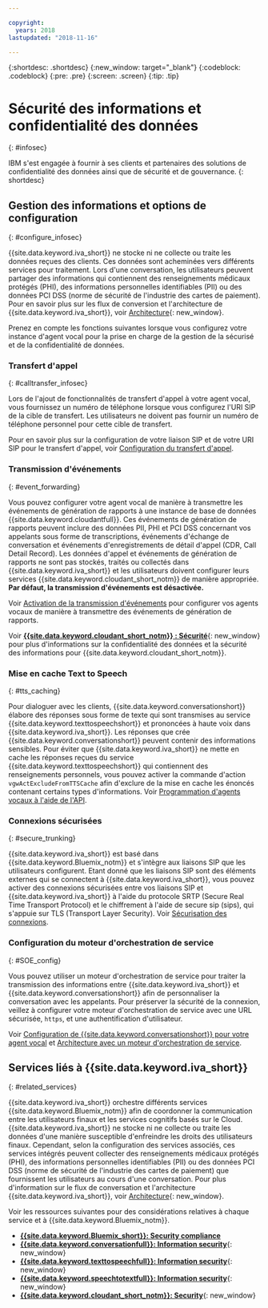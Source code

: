 ```yaml
---

copyright:
  years: 2018
lastupdated: "2018-11-16"

---
```


{:shortdesc: .shortdesc}
{:new_window: target="_blank"}
{:codeblock: .codeblock}
{:pre: .pre}
{:screen: .screen}
{:tip: .tip}


# Sécurité des informations et confidentialité des données
{: #infosec}

IBM s'est engagée à fournir à ses clients et partenaires des solutions de confidentialité des données ainsi que de sécurité et de gouvernance.
{: shortdesc}

## Gestion des informations et options de configuration
{: #configure_infosec}

{{site.data.keyword.iva_short}} ne stocke ni ne collecte ou traite les données reçues des clients. Ces données sont acheminées vers différents services pour traitement. Lors d'une conversation, les utilisateurs peuvent partager des informations qui contiennent des renseignements médicaux protégés (PHI), des informations personnelles identifiables (PII) ou des données PCI DSS (norme de sécurité de l'industrie des cartes de paiement). Pour en savoir plus sur les flux de conversion et l'architecture de {{site.data.keyword.iva_short}}, voir [Architecture](about.html#architecture){: new_window}.

Prenez en compte les fonctions suivantes lorsque vous configurez votre instance d'agent vocal pour la prise en charge de la gestion de la sécurisé et de la confidentialité de données.

### Transfert d'appel
{:  #calltransfer_infosec}

Lors de l'ajout de fonctionnalités de transfert d'appel à votre agent vocal, vous fournissez un numéro de téléphone lorsque vous configurez l'URI SIP de la cible de transfert. Les utilisateurs ne doivent pas fournir un numéro de téléphone personnel pour cette cible de transfert.

Pour en savoir plus sur la configuration de votre liaison SIP et de votre URI SIP pour le transfert d'appel, voir [Configuration du transfert d'appel](call-transfer.html).

### Transmission d'événements
{: #event_forwarding}

Vous pouvez configurer votre agent vocal de manière à transmettre les événements de génération de rapports à une instance de base de données {{site.data.keyword.cloudantfull}}. Ces événements de génération de rapports peuvent inclure des données PII, PHI et PCI DSS concernant vos appelants sous forme de transcriptions, événements d'échange de conversation et événements d'enregistrements de détail d'appel (CDR, Call Detail Record). Les données d'appel et événements de génération de rapports ne sont pas stockés, traités ou collectés dans {{site.data.keyword.iva_short}} et les utilisateurs doivent configurer leurs services {{site.data.keyword.cloudant_short_notm}} de manière appropriée. **Par défaut, la transmission d'événements est désactivée.**

Voir [Activation de la transmission d'événements](event-forwarding.html) pour configurer vos agents vocaux de manière à transmettre des événements de génération de rapports.

Voir [**{{site.data.keyword.cloudant_short_notm}} : Sécurité**](../Cloudant/offerings/security.html#security){: new_window} pour plus d'informations sur la confidentialité des données et la sécurité des informations pour {{site.data.keyword.cloudant_short_notm}}.

### Mise en cache Text to Speech
{: #tts_caching}

Pour dialoguer avec les clients, {{site.data.keyword.conversationshort}} élabore des réponses sous forme de texte qui sont transmises au service {{site.data.keyword.texttospeechshort}} et prononcées à haute voix dans {{site.data.keyword.iva_short}}. Les réponses que crée {{site.data.keyword.conversationshort}} peuvent contenir des informations sensibles. Pour éviter que {{site.data.keyword.iva_short}} ne mette en cache les réponses reçues du service {{site.data.keyword.texttospeechshort}} qui contiennent des renseignements personnels, vous pouvez activer la commande d'action `vgwActExcludeFromTTSCache` afin d'exclure de la mise en cache les énoncés contenant certains types d'informations. Voir [Programmation d'agents vocaux à l'aide de l'API](api.html#action-sequences).

### Connexions sécurisées
{: #secure_trunking}

{{site.data.keyword.iva_short}} est basé dans {{site.data.keyword.Bluemix_notm}} et s'intègre aux liaisons SIP que les utilisateurs configurent. Etant donné que les liaisons SIP sont des éléments externes qui se connectent à {{site.data.keyword.iva_short}}, vous pouvez activer des connexions sécurisées entre vos liaisons SIP et {{site.data.keyword.iva_short}} à l'aide du protocole SRTP (Secure Real Time Transport Protocol) et le chiffrement à l'aide de secure sip (sips), qui s'appuie sur TLS (Transport Layer Security). Voir [Sécurisation des connexions](secure-trunking.html).

### Configuration du moteur d'orchestration de service
{: #SOE_config}

Vous pouvez utiliser un moteur d'orchestration de service pour traiter la transmission des informations entre {{site.data.keyword.iva_short}} et {{site.data.keyword.conversationshort}} afin de personnaliser la conversation avec les appelants. Pour préserver la sécurité de la connexion, veillez à configurer votre moteur d'orchestration de service avec une URL sécurisée, `https`, et une authentification d'utilisateur.

Voir [Configuration de {{site.data.keyword.conversationshort}} pour votre agent vocal](managing_SOE.html#conversation_va) et [Architecture avec un moteur d'orchestration de service](about.html#arch-soe).

## Services liés à {{site.data.keyword.iva_short}}
{: #related_services}

{{site.data.keyword.iva_short}} orchestre différents services {{site.data.keyword.Bluemix_notm}} afin de coordonner la communication entre les utilisateurs finaux et les services cognitifs basés sur le Cloud. {{site.data.keyword.iva_short}} ne stocke ni ne collecte ou traite les données d'une manière susceptible d'enfreindre les droits des utilisateurs finaux. Cependant, selon la configuration des services associés, ces services intégrés peuvent collecter des renseignements médicaux protégés (PHI), des informations personnelles identifiables (PII) ou des données PCI DSS (norme de sécurité de l'industrie des cartes de paiement) que fournissent les utilisateurs au cours d'une conversation. Pour plus d'information sur le flux de conversation et l'architecture {{site.data.keyword.iva_short}}, voir [Architecture](about.html#architecture){: new_window}.

Voir les ressources suivantes pour des considérations relatives à chaque service et à {{site.data.keyword.Bluemix_notm}}.

  * [**{{site.data.keyword.Bluemix_short}}: Security compliance**](../security/compliance.html)
  * [**{{site.data.keyword.conversationfull}}: Information security**](../conversation/information-security.html){: new_window}
  * [**{{site.data.keyword.texttospeechfull}}: Information security**](../text-to-speech/information-security.html){: new_window}
  * [**{{site.data.keyword.speechtotextfull}}: Information security**](../speech-to-text/information-security.html){: new_window}
  * [**{{site.data.keyword.cloudant_short_notm}}: Security**](../Cloudant/offerings/security.html#security){: new_window}
